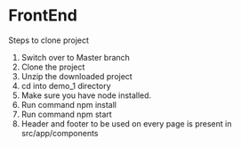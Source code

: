 # FrontEnd
Steps to clone project
1) Switch over to Master branch
2) Clone the project
3) Unzip the downloaded project
4) cd into demo_1 directory
5) Make sure you have node installed.
6) Run command npm install
7) Run command npm start
8) Header and footer to be used on every page is present in src/app/components
